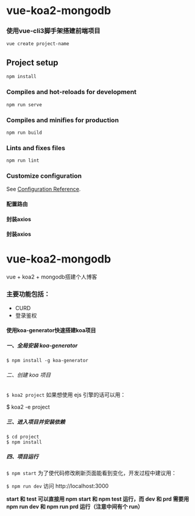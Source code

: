 # vue-koa2-mongodb
### 使用vue-cli3脚手架搭建前端项目

`vue create project-name`
## Project setup
```
npm install
```

### Compiles and hot-reloads for development
```
npm run serve
```

### Compiles and minifies for production
```
npm run build
```

### Lints and fixes files
```
npm run lint
```

### Customize configuration
See [Configuration Reference](https://cli.vuejs.org/config/).

#### 配置路由

#### 封装axios

#### 封装axios




# vue-koa2-mongodb

vue + koa2 + mongodb搭建个人博客

### 主要功能包括：

* CURD
* 登录鉴权

#### 使用koa-generator快速搭建koa项目

##### 一、全局安装 koa-generator

`$ npm install -g koa-generator`


###### 二、创建 koa 项目

`$ koa2 project`
如果想使用 ejs 引擎的话可以用：

$ koa2 -e project


##### 三、进入项目并安装依赖

```
$ cd project
$ npm install
```


##### 四、项目运行

`$ npm start`
为了使代码修改刷新页面能看到变化，开发过程中建议用：

`$ npm run dev`
访问 http://localhost:3000

**start 和 test 可以直接用 npm start 和 npm test 运行，而 dev 和 prd 需要用 npm run dev 和 npm run prd 运行（注意中间有个 run）**

